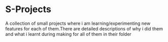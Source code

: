 # S-Projects
 
 A collection of small projects where i am learning/experimenting new features for each of them.There are detailed descriptions of why i did them and what i learnt during making for all of them in their folder
